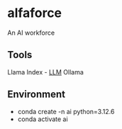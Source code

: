 # alfaforce
An AI workforce

## Tools
Llama Index - [LLM](https://www.llamaindex.ai/) 
Ollama 

## Environment
* conda create -n ai python=3.12.6
* conda activate ai
